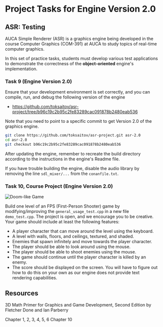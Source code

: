 Project Tasks for Engine Version 2.0
====================================

## ASR: Testing

AUCA Simple Renderer (ASR) is a graphics engine being developed in the course Computer Graphics (COM-391) at AUCA to study topics of real-time computer graphics.

In this set of practice tasks, students must develop various test applications to demonstrate the correctness of the **object-oriented** engine's implementation.

### Task 9 (Engine Version 2.0)

Ensure that your development environment is set correctly, and you can compile, run, and debug the following version of the engine

* <https://github.com/toksaitov/asr-project/tree/b96c19c2b95c2fe83289cac091878b2480eab536>

Note that you need to point to a specific commit to get Version 2.0 of the graphics engine.

```bash
git clone https://github.com/toksaitov/asr-project.git asr-2.0
cd asr-2.0
git checkout b96c19c2b95c2fe83289cac091878b2480eab536
```

After updating the engine, remember to recreate the build directory according to the instructions in the engine's Readme file.

If you have trouble building the engine, disable the audio library by removing the line `sdl_mixer/...` from the `conanfile.txt`.

### Task 10, Course Project (Engine Version 2.0)

![Doom-like Game](https://i.imgur.com/nRWcwWN.png)

Build one level of an FPS (First-Person Shooter) game by modifying/improving the `general_usage_test.cpp` in a new file `demo_test.cpp`. The project is open, and we encourage you to be creative. Your game should include at least the following features:

* A player character that can move around the level using the keyboard.
* A level with walls, floors, and ceilings, textured, and shaded.
* Enemies that spawn infinitely and move towards the player character.
* The player should be able to look around using the mouse.
* The player should be able to shoot enemies using the mouse.
* The game should continue until the player character is killed by an enemy.
* The score should be displayed on the screen. You will have to figure out how to do this on your own as our engine does not provide text rendering capabilities.

## Resources

3D Math Primer for Graphics and Game Development, Second Edition by Fletcher Done and Ian Parberry

Chapter 1, 2, 3, 4, 5, 6
Chapter 10
